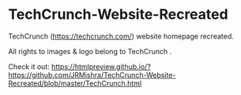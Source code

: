 # TechCrunch-Website-Recreated
TechCrunch (https://techcrunch.com/) website homepage recreated.

All rights to images & logo belong to TechCrunch .

Check it out:
https://htmlpreview.github.io/?https://github.com/JRMishra/TechCrunch-Website-Recreated/blob/master/TechCrunch.html
